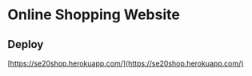 # Online Shopping Website

## Deploy
[https://se20shop.herokuapp.com/](https://se20shop.herokuapp.com/)
